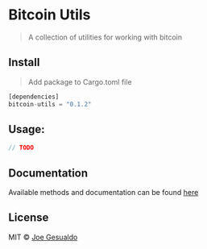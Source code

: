 # Bitcoin Utils
> A collection of utilities for working with bitcoin

## Install
> Add package to Cargo.toml file
```rust
[dependencies]
bitcoin-utils = "0.1.2"
```

## Usage:
```rust
// TODO
```

## Documentation
Available methods and documentation can be found [here](https://docs.rs/bitcoin-utils/latest/bitcoin_utils/)

## License
MIT © [Joe Gesualdo]()
 
